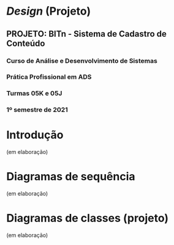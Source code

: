 # *Design* (Projeto)
## PROJETO: BITn - Sistema de Cadastro de Conteúdo
### Curso de Análise e Desenvolvimento de Sistemas
### Prática Profissional em ADS
### Turmas 05K e 05J
### 1º semestre de 2021

# Introdução

(em elaboração)

# Diagramas de sequência

(em elaboração)

# Diagramas de classes (projeto)

(em elaboração)
